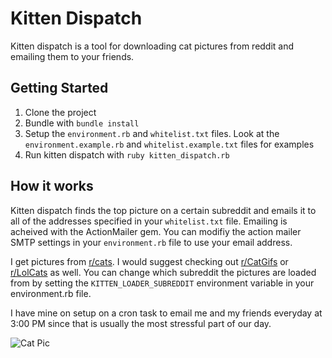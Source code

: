 # Kitten Dispatch

Kitten dispatch is a tool for downloading cat pictures from reddit and emailing them to your friends.

## Getting Started

1. Clone the project
2. Bundle with `bundle install`
3. Setup the `environment.rb` and `whitelist.txt` files. Look at the `environment.example.rb` and `whitelist.example.txt` files for examples
4. Run kitten dispatch with `ruby kitten_dispatch.rb`

## How it works

Kitten dispatch finds the top picture on a certain subreddit and emails it to all of the addresses specified in your `whitelist.txt` file.
Emailing is acheived with the ActionMailer gem.
You can modifiy the action mailer SMTP settings in your `environment.rb` file to use your email address.

I get pictures from [r/cats](www.reddit.com/r/cats).
I would suggest checking out [r/CatGifs](www.reddit.com/r/CatGifs) or [r/LolCats](www.reddit.com/r/LolCats) as well.
You can change which subreddit the pictures are loaded from by setting the `KITTEN_LOADER_SUBREDDIT` environment variable in your environment.rb file.

I have mine on setup on a cron task to email me and my friends everyday at 3:00 PM since that is usually the most stressful part of our day.

![Cat Pic](http://i.imgur.com/FgX7raR.jpg)